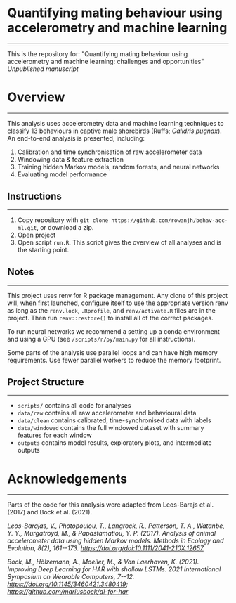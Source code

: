 # Quantifying mating behaviour using accelerometry and machine learning

------------------------------------------------------------------------

This is the repository for: "Quantifying mating behaviour using accelerometry and machine learning: challenges and opportunities" *Unpublished manuscript*

# Overview

------------------------------------------------------------------------

This analysis uses accelerometry data and machine learning techniques to classify 13 behaviours in captive male shorebirds (Ruffs; *Calidris pugnax*). An end-to-end analysis is presented, including:

1.  Calibration and time synchronisation of raw accelerometer data
2.  Windowing data & feature extraction
3.  Training hidden Markov models, random forests, and neural networks
4.  Evaluating model performance

## Instructions

------------------------------------------------------------------------

1.  Copy repository with `git clone https://github.com/rowanjh/behav-acc-ml.git`, or download a zip.
2.  Open project
3.  Open script `run.R`. This script gives the overview of all analyses and is the starting point.

## Notes

------------------------------------------------------------------------

This project uses renv for R package management. Any clone of this project will, when first launched, configure itself to use the appropriate version renv as long as the `renv.lock`, `.Rprofile`, and `renv/activate.R` files are in the project. Then run `renv::restore()` to install all of the correct packages.

To run neural networks we recommend a setting up a conda environment and using a GPU (see `/scripts/r/py/main.py` for all instructions).

Some parts of the analysis use parallel loops and can have high memory requirements. Use fewer parallel workers to reduce the memory footprint.

## Project Structure

------------------------------------------------------------------------

-   `scripts/` contains all code for analyses
-   `data/raw` contains all raw accelerometer and behavioural data
-   `data/clean` contains calibrated, time-synchronised data with labels
-   `data/windowed` contains the full windowed dataset with summary features for each window
-   `outputs` contains model results, exploratory plots, and intermediate outputs

# Acknowledgements

------------------------------------------------------------------------

Parts of the code for this analysis were adapted from Leos-Barajs et al. (2017) and Bock et al. (2021).

*Leos-Barajas, V., Photopoulou, T., Langrock, R., Patterson, T. A., Watanbe, Y. Y., Murgatroyd, M., & Papastamatiou, Y. P. (2017). Analysis of animal accelerometer data using hidden Markov models. Methods in Ecology and Evolution, 8(2), 161--173. <https://doi.org/doi:10.1111/2041-210X.12657>*

*Bock, M., Hölzemann, A., Moeller, M., & Van Laerhoven, K. (2021). Improving Deep Learning for HAR with shallow LSTMs. 2021 International Symposium on Wearable Computers, 7--12. <https://doi.org/10.1145/3460421.3480419>; <https://github.com/mariusbock/dl-for-har>*
